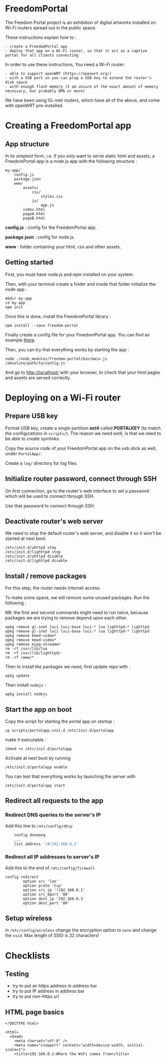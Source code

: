 FreedomPortal
==============

The Freedom Portal project is an exhibition of digital artworks installed on Wi-Fi routers spread out in the public space.

These instructions explain how to :

    - create a FreedomPortal app
    - deploy that app on a Wi-Fi router, so that it act as a captive portal for all clients connecting

In order to use these instructions, You need a Wi-Fi router:

    - able to support openWRT (https://openwrt.org/)
    - with a USB port so you can plug a USB key to extend the router's disk space
    - with enough flash memory (I am unsure of the exact amount of memory necessary, but probably 8Mb or more)

We have been using GL-inet routers, which have all of the above, and come with openWRT pre-installed.


Creating a FreedomPortal app
==============================

App structure
---------------

In its simplest form, i.e. if you only want to serve static html and assets, a FreedomPortal app is a node.js app with the following structure :

```
my-app/
    config.js
    package.json
    www/
        assets/
            css/
                styles.css
            js/
                app.js
        index.html
        pageA.html
        pageB.html
```

**config.js** : config for the FreedomPortal app.

**package.json** : config for node.js.

**www** : folder containing your html, css and other assets. 


Getting started
-----------------

First, you must have node.js and npm installed on your system.

Then, with your terminal create a folder and inside that folder initialize the node app :

```
mkdir my-app
cd my-app
npm init
```

Once this is done, install the FreedomPortal library : 

```
npm install --save freedom-portal
```

Finally create a config file for your FreedomPortal app. You can find an example [there](https://github.com/sebpiq/FreedomPortal/tree/master/bin/config-example.js).

Then, you can try that everything works by starting the app :

```
node ./node_modules/freedom-portal/bin/main.js /absolute/path/to/config.js
```

And go to [http://localhost/](http://localhost/) with your browser, to check that your html pages and assets are served correctly.


Deploying on a Wi-Fi router
==============================

Prepare USB key
-------------------

Format USB key, create a single partition **ext4** called **PORTALKEY** (to match the configurations in `scripts/`). The reason we need ext4, is that we need to be able to create symlinks.

Copy the source code of your FreedomPortal app on the usb stick as well, under `PortalApp/`.

Create a `log/` directory for log files.


Initialize router password, connect through SSH
------------------------------------------------

On first connection, go to the router's web interface to set a password which will be used to connect through SSH.

Use that password to connect through SSH.


Deactivate router's web server
--------------------------------

We need to stop the default router's web server, and disable it so it won't be started at next boot.

```
/etc/init.d/uhttpd stop
/etc/init.d/lighttpd stop
/etc/init.d/uhttpd disable
/etc/init.d/lighttpd disable
```


Install / remove packages 
----------------------------

For this step, the router needs Internet access.

To make some space, we will remove some unused packages. Run the following :

NB: the first and second commands might need to run twice, because packages we are trying to remove depend upon each other. 

```
opkg remove gl-inet luci luci-base luci-* lua lighttpd-* lighttpd
opkg remove gl-inet luci luci-base luci-* lua lighttpd-* lighttpd
opkg remove kmod-video*
opkg remove kmod-video*
opkg remove mjpg-streamer
rm -rf /usr/lib/lua
rm -rf /usr/lib/lighttpd/
rm -rf /www/*
```

Then to install the packages we need, first update repo with :

```
opkg update
```

Then install `nodejs` : 

```
opkg install nodejs 
```

Start the app on boot
------------------------

Copy the script for starting the portal app on startup : 

```
cp scripts/portalapp-init.d /etc/init.d/portalapp
```

make it executable : 

```
chmod +x /etc/init.d/portalapp
```

Activate at next boot by running 

```
/etc/init.d/portalapp enable
```

You can test that everything works by launching the server with 

```
/etc/init.d/portalapp start
```

Redirect all requests to the app
------------------------------------

### Redirect DNS queries to the server's IP

Add this line to `/etc/config/dhcp`

```bash
    config dnsmasq
    ...
    list address '/#/192.168.8.1'
```


### Redirect all IP addresses to server's IP

Add this to the end of `/etc/config/firewall`

```
config redirect
        option src 'lan'
        option proto 'tcp'
        option src_ip '!192.168.8.1'
        option src_dport '80'
        option dest_ip '192.168.8.1'
        option dest_port '80'
```


Setup wireless
-----------------

in `/etc/config/wireless` change the encryption option to `none` and change the `ssid`. Max length of SSID is 32 characters!


Checklists
=============

Testing
-----------

- try to put an https address in address bar
- try to put IP address in address bar
- try to put non-https url


HTML page basics
-------------------

```
<!DOCTYPE html>

<html>
  <head>
    <meta charset="utf-8" />
    <meta name="viewport" content="width=device-width, initial-scale=1">
    <title>192.168.0.1:Where the WiFi comes from</title>
```
